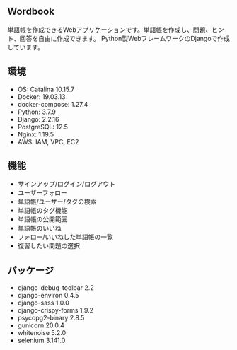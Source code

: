 ## Wordbook
単語帳を作成できるWebアプリケーションです。単語帳を作成し、問題、ヒント、回答を自由に作成できます。
Python製WebフレームワークのDjangoで作成しています。

## 環境
- OS: Catalina 10.15.7
- Docker: 19.03.13
- docker-compose: 1.27.4
- Python: 3.7.9
- Django: 2.2.16
- PostgreSQL: 12.5
- Nginx: 1.19.5
- AWS: IAM, VPC, EC2

## 機能
- サインアップ/ログイン/ログアウト
- ユーザーフォロー
- 単語帳/ユーザー/タグの検索
- 単語帳のタグ機能
- 単語帳の公開範囲
- 単語帳のいいね
- フォロー/いいねした単語帳の一覧
- 復習したい問題の選択

## パッケージ
- django-debug-toolbar 2.2
- django-environ       0.4.5
- django-sass          1.0.0
- django-crispy-forms  1.9.2
- psycopg2-binary      2.8.5
- gunicorn             20.0.4
- whitenoise           5.2.0
- selenium             3.141.0